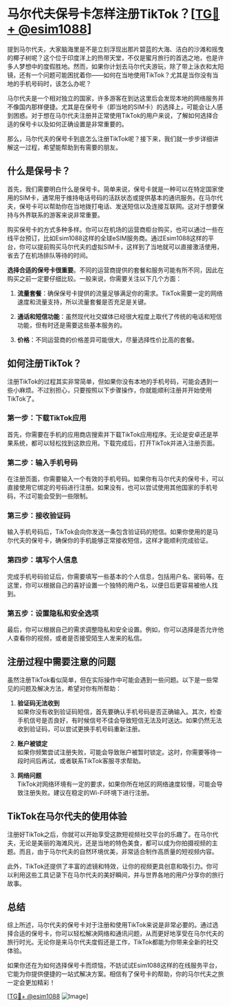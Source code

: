 # 马尔代夫保号卡怎样注册TikTok？[[TG💪+ @esim1088](https://t.me/s/esim1088)]

提到马尔代夫，大家脑海里是不是立刻浮现出那片碧蓝的大海、洁白的沙滩和摇曳的椰子树呢？这个位于印度洋上的热带天堂，不仅是蜜月旅行的首选之地，也是许多人梦想中的度假胜地。然而，如果你计划去马尔代夫游玩，除了带上泳衣和太阳镜，还有一个问题可能困扰着你——如何在当地使用TikTok？尤其是当你没有当地的手机号码时，该怎么办呢？

马尔代夫是一个相对独立的国家，许多游客在到达这里后会发现本地的网络服务并不像国内那样便捷。尤其是在保号卡（即当地的SIM卡）的选择上，可能会让人感到困惑。对于想在马尔代夫注册并正常使用TikTok的用户来说，了解如何选择合适的保号卡以及如何正确设置是非常重要的。

那么，马尔代夫的保号卡到底怎么注册TikTok呢？接下来，我们就一步步详细讲解这一过程，希望能帮助到有需要的朋友。

## 什么是保号卡？

首先，我们需要明白什么是保号卡。简单来说，保号卡就是一种可以在特定国家使用的SIM卡，通常用于维持电话号码的活跃状态或提供基本的通讯服务。在马尔代夫，保号卡可以帮助你在当地拨打电话、发送短信以及连接互联网。这对于想要保持与外界联系的游客来说非常重要。

购买保号卡的方式多种多样。你可以在机场的运营商柜台购买，也可以通过一些在线平台预订，比如Esim1088这样的全球eSIM服务商。通过Esim1088这样的平台，你可以提前购买马尔代夫的虚拟SIM卡，这样到了当地就可以直接激活使用，省去了在机场排队等待的时间。

**选择合适的保号卡很重要**。不同的运营商提供的套餐和服务可能有所不同，因此在购买之前一定要仔细比较。一般来说，你需要关注以下几个方面：

1. **流量套餐**：确保保号卡提供的流量足够满足你的需求。TikTok需要一定的网络速度和流量支持，所以流量套餐是否充足是关键。
   
2. **通话和短信功能**：虽然现代社交媒体已经很大程度上取代了传统的电话和短信功能，但有时还是需要这些基本服务的。

3. **价格**：不同运营商的价格差异可能很大，尽量选择性价比高的套餐。

## 如何注册TikTok？

注册TikTok的过程其实非常简单，但如果你没有本地的手机号码，可能会遇到一些小麻烦。不过别担心，只要按照以下步骤操作，你就能顺利注册并开始使用TikTok了。

### 第一步：下载TikTok应用

首先，你需要在手机的应用商店搜索并下载TikTok应用程序。无论是安卓还是苹果系统，都可以轻松找到这款应用。下载完成后，打开TikTok并进入注册页面。

### 第二步：输入手机号码

在注册页面，你需要输入一个有效的手机号码。如果你有马尔代夫的保号卡，可以直接使用它绑定的号码进行注册。如果没有，也可以尝试使用其他国家的手机号码，不过可能会受到一些限制。

### 第三步：接收验证码

输入手机号码后，TikTok会向你发送一条包含验证码的短信。如果你使用的是马尔代夫的保号卡，确保你的手机能够正常接收短信，这样才能顺利完成验证。

### 第四步：填写个人信息

完成手机号码验证后，你需要填写一些基本的个人信息，包括用户名、密码等。在这里，你可以根据自己的喜好设置一个独特的用户名，以便日后更容易被他人找到。

### 第五步：设置隐私和安全选项

最后，你可以根据自己的需求调整隐私和安全设置。例如，你可以选择是否允许他人查看你的视频，或者是否接受陌生人发来的私信。

## 注册过程中需要注意的问题

虽然注册TikTok看似简单，但在实际操作中可能会遇到一些问题。以下是一些常见的问题及解决方法，希望对你有所帮助：

1. **验证码无法收到**  
   如果你没有收到验证码短信，首先要确认手机号码是否正确输入。其次，检查手机信号是否良好，有时候信号不佳会导致短信无法及时送达。如果仍然无法收到验证码，可以尝试更换手机号码重新注册。

2. **账户被锁定**  
   如果你频繁尝试注册失败，可能会导致账户被暂时锁定。这时，你需要等待一段时间后再试，或者联系TikTok客服寻求帮助。

3. **网络问题**  
   TikTok对网络环境有一定的要求，如果你所在地区的网络速度较慢，可能会导致注册失败。建议在稳定的Wi-Fi环境下进行注册。

## TikTok在马尔代夫的使用体验

注册好TikTok之后，你就可以开始享受这款短视频社交平台的乐趣了。在马尔代夫，无论是美丽的海滩风光，还是当地的特色美食，都可以成为你拍摄视频的主题。而且，由于马尔代夫的自然环境优美，非常适合制作高质量的短视频内容。

此外，TikTok还提供了丰富的滤镜和特效，让你的视频更具创意和吸引力。你可以利用这些工具记录下在马尔代夫的美好瞬间，并与世界各地的用户分享你的旅行故事。

## 总结

综上所述，马尔代夫的保号卡对于注册和使用TikTok来说是非常必要的。通过选择合适的保号卡，你可以轻松解决网络和通讯问题，从而更好地享受在马尔代夫的旅行时光。无论你是来马尔代夫度假还是工作，TikTok都能为你带来全新的社交体验。

如果你还在为如何选择保号卡而烦恼，不妨试试Esim1088这样的在线服务平台，它能为你提供便捷的一站式解决方案。相信有了保号卡的帮助，你的马尔代夫之旅一定会更加精彩！

[[TG💪+ @esim1088](https://t.me/s/esim1088) ![Image](https://i.postimg.cc/4NQfJmqS/Snipaste-2025-05-13-00-14-12.png)]